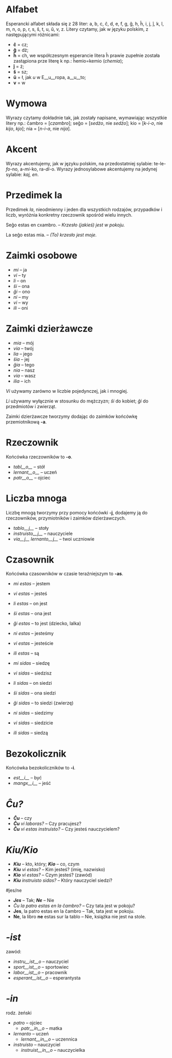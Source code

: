 # Alfabet

Esperancki alfabet składa się z 28 liter: a, b, c, ĉ, d, e, f, g, ĝ, h, ĥ, i, j, ĵ, k, l, m, n, o, p, r, s, ŝ, t, u, ŭ, v, z. Litery czytamy, jak w języku polskim, z następującymi różnicami:
- __ĉ__ = cz;
- __ĝ__ = dż;
- __ĥ__ = ch, we współczesnym esperancie litera ĥ prawie zupełnie została zastąpiona prze literę k np.: ĥemio=kemio (*chemia*);
- __ĵ__ = ż;
- __ŝ__ = sz;
- __ŭ__ = ł, jak *u* w E__u__ropa, a__u__to;
- __v__ = w

# Wymowa

Wyrazy czytamy dokładnie tak, jak zostały napisane, wymawiając wszystkie litery np.: ĉambro = [*czambro*]; seĝo = [*sedżo*, nie *sedźo*]; kio = [*k-i-o*, nie *kijo*, *kjo*]; nia = [*n-i-a*, nie *nija*].

# Akcent

Wyrazy akcentujemy, jak w języku polskim, na przedostatniej sylabie: te-le-_fo_-no, a-_mi_-ko, ra-_di_-o. Wyrazy jednosylabowe akcentujemy na jedynej sylabie: _kaj, en_.

# Przedimek la

Przedimek _la_, nieodmienny i jeden dla wszystkich rodzajów, przypadków i liczb, wyróżnia konkretny rzeczownik spośród wielu innych.

Seĝo estas en cxambro. – *Krzesło (jakieś) jest w pokoju.*

La seĝo estas mia. – *(To) krzesło jest moje.*

# Zaimki osobowe

- *mi* – ja
- *vi* – ty
- *li* – on
- *ŝi* – ona
- *ĝi* – ono
- *ni* – my
- *vi* – wy
- *ili* – oni

# Zaimki dzierżawcze

- *mia* – mój
- *via* – twój
- *lia* – jego
- *ŝia* – jej
- *ĝia* – tego
- *nia* – nasz
- *via* – wasz
- *ilia* – ich
 
*Vi* używamy zarówno w liczbie pojedynczej, jak i mnogiej.

*Li* używamy wyłącznie w stosunku do mężczyzn; *ŝi* do kobiet; *ĝi* do przedmiotów i zwierząt.

Zaimki dzierżawcze tworzymy dodając do zaimków końcówkę przemiotnikową  __-a__.

# Rzeczownik

Końcówka rzeczowników to __-o__.

- *tabl__o__* – stół
- *lernant__o__* – uczeń
- *patr__o__* – ojciec

# Liczba mnoga

Liczbę mnogą tworzymy przy pomocy końcówki __-j__, dodajemy ją do rzeczowników, przymiotników i zaimków dzierżawczych.

- *tablo__j__* – stoły
- *instruisto__j__* – nauczyciele
- *via__j__ lernanto__j__* – twoi uczniowie

# Czasownik

Końcówka czasowników w czasie teraźniejszym to __-as__.

- *mi estas* – jestem
- *vi estas* – jesteś
- *li estas* – on jest
- *ŝi estas* – ona jest
- *ĝi estas* – to jest (dziecko, lalka)
- *ni estas* – jesteśmy
- *vi estas* – jesteście
- *ili estas* – są


- *mi sidas* – siedzę
- *vi sidas* – siedzisz
- *li sidas* – on siedzi
- *ŝi sidas* – ona siedzi
- *ĝi sidas* – to siedzi (zwierzę)
- *ni sidas* – siedzimy
- *vi sidas* – siedzicie
- *ili sidas* – siedzą

# Bezokolicznik

Końcówka bezokoliczników to __-i__.
   - *est__i__* – być
   - *mangx__i__* – jeść

# *Ĉu?*

- *__Ĉu__* – czy
- *__Ĉu__ vi laboras?* – Czy pracujesz?
- *__Ĉu__ vi estas instruisto?* – Czy jesteś nauczycielem?

# *Kiu/Kio*
- *__Kiu__* – kto, który; *__Kio__* – co, czym
- *__Kiu__ vi estas?* – Kim jesteś? (imię, nazwisko)
- *__Kio__ vi estas?* – Czym jesteś? (zawód)
- *__Kiu__ instruisto sidas?* – Który nauczyciel siedzi?

#jes/ne

- *__Jes__* – Tak; *__Ne__* – Nie
- *Ĉu la patro estas en la ĉambro?* – Czy tata jest w pokoju?
- __Jes__, la patro estas en la ĉambro – Tak, tata jest w pokoju.
- __Ne__, la libro __ne__ estas sur la tablo – Nie, książka nie jest na stole.

# *-ist*

zawód:

- *instru__ist__o* – nauczyciel
- *sport__ist__o* – sportowiec
- *labor__ist__o* – pracownik
- *esperant__ist__o* – esperantysta


# *-in*

rodz. żeński
- *patro* – ojciec
    - *patr__in__o* – matka
- *lernanto* – uczeń
    - *lernant__in__o* – uczennica
- *instruisto* – nauczyciel
    - *instruist__in__o* – nauczycielka

